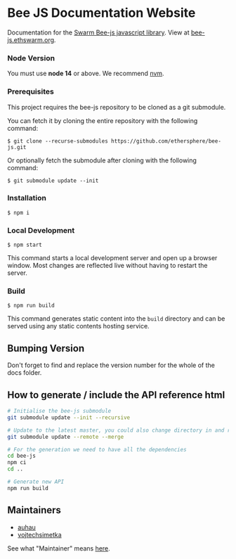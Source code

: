 # Bee JS Documentation Website

Documentation for the [Swarm Bee-js javascript library](https://github.com/ethersphere/bee-js). View at [bee-js.ethswarm.org](https://bee-js.ethswarm.org).

### Node Version

You must use **node 14** or above. We recommend [nvm](https://github.com/nvm-sh/nvm).

### Prerequisites

This project requires the bee-js repository to be cloned as a git submodule.

You can fetch it by cloning the entire repository with the following command:

```
$ git clone --recurse-submodules https://github.com/ethersphere/bee-js.git
```

Or optionally fetch the submodule after cloning with the following command:

```
$ git submodule update --init
```

### Installation

```
$ npm i
```

### Local Development

```
$ npm start
```

This command starts a local development server and open up a browser window. Most changes are reflected live without having to restart the server.

### Build

```
$ npm run build
```

This command generates static content into the `build` directory and can be served using any static contents hosting service.

## Bumping Version

Don't forget to find and replace the version number for the whole of the docs folder. 

## How to generate / include the API reference html

```sh
# Initialise the bee-js submodule
git submodule update --init --recursive

# Update to the latest master, you could also change directory in and retrieve specific tag or branch
git submodule update --remote --merge  

# For the generation we need to have all the dependencies
cd bee-js
npm ci
cd ..

# Generate new API
npm run build
```

## Maintainers

- [auhau](https://github.com/auhau)
- [vojtechsimetka](https://github.com/vojtechsimetka)

See what "Maintainer" means [here](https://github.com/ethersphere/repo-maintainer).
